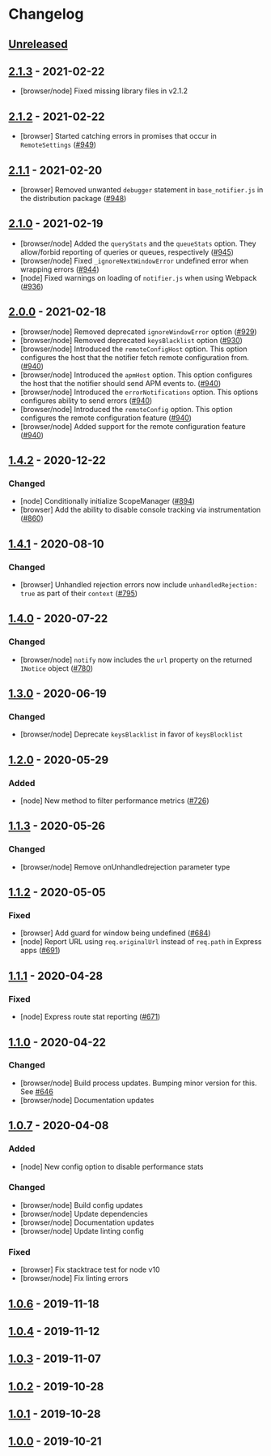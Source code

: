 # Changelog

## [Unreleased]

## [2.1.3] - 2021-02-22

- [browser/node] Fixed missing library files in v2.1.2

## [2.1.2] - 2021-02-22

- [browser] Started catching errors in promises that occur in `RemoteSettings`
  ([#949](https://github.com/airbrake/airbrake-js/pull/949))

## [2.1.1] - 2021-02-20

- [browser] Removed unwanted `debugger` statement in `base_notifier.js` in the
  distribution package
  ([#948](https://github.com/airbrake/airbrake-js/pull/948))

## [2.1.0] - 2021-02-19

- [browser/node] Added the `queryStats` and the `queueStats` option. They
  allow/forbid reporting of queries or queues, respectively
  ([#945](https://github.com/airbrake/airbrake-js/pull/945))
- [browser/node] Fixed `_ignoreNextWindowError` undefined error when wrapping
  errors ([#944](https://github.com/airbrake/airbrake-js/pull/944))
- [node] Fixed warnings on loading of `notifier.js` when using Webpack
  ([#936](https://github.com/airbrake/airbrake-js/pull/936))

## [2.0.0] - 2021-02-18

- [browser/node] Removed deprecated `ignoreWindowError` option
  ([#929](https://github.com/airbrake/airbrake-js/pull/929))
- [browser/node] Removed deprecated `keysBlacklist` option
  ([#930](https://github.com/airbrake/airbrake-js/pull/930))
- [browser/node] Introduced the `remoteConfigHost` option. This option
  configures the host that the notifier fetch remote configuration from.
  ([#940](https://github.com/airbrake/airbrake-js/pull/940))
- [browser/node] Introduced the `apmHost` option. This option configures the
  host that the notifier should send APM events to.
  ([#940](https://github.com/airbrake/airbrake-js/pull/940))
- [browser/node] Introduced the `errorNotifications` option. This options
  configures ability to send errors
  ([#940](https://github.com/airbrake/airbrake-js/pull/940))
- [browser/node] Introduced the `remoteConfig` option. This option configures
  the remote configuration feature
  ([#940](https://github.com/airbrake/airbrake-js/pull/940))
- [browser/node] Added support for the remote configuration feature
  ([#940](https://github.com/airbrake/airbrake-js/pull/940))

## [1.4.2] - 2020-12-22
### Changed
- [node] Conditionally initialize ScopeManager
         ([#894](https://github.com/airbrake/airbrake-js/pull/894))
- [browser] Add the ability to disable console tracking via instrumentation
            ([#860](https://github.com/airbrake/airbrake-js/pull/860))

## [1.4.1] - 2020-08-10
### Changed
- [browser] Unhandled rejection errors now include `unhandledRejection: true`
            as part of their `context`
            ([#795](https://github.com/airbrake/airbrake-js/pull/795))

## [1.4.0] - 2020-07-22
### Changed
- [browser/node] `notify` now includes the `url` property on the returned
                 `INotice` object
                 ([#780](https://github.com/airbrake/airbrake-js/pull/780))

## [1.3.0] - 2020-06-19
### Changed
- [browser/node] Deprecate `keysBlacklist` in favor of `keysBlocklist`

## [1.2.0] - 2020-05-29
### Added
- [node] New method to filter performance metrics
         ([#726](https://github.com/airbrake/airbrake-js/pull/726))

## [1.1.3] - 2020-05-26
### Changed
- [browser/node] Remove onUnhandledrejection parameter type

## [1.1.2] - 2020-05-05
### Fixed
- [browser] Add guard for window being undefined
            ([#684](https://github.com/airbrake/airbrake-js/pull/684))
- [node] Report URL using `req.originalUrl` instead of `req.path` in Express
         apps ([#691](https://github.com/airbrake/airbrake-js/pull/691))

## [1.1.1] - 2020-04-28
### Fixed
- [node] Express route stat reporting
         ([#671](https://github.com/airbrake/airbrake-js/pull/671))

## [1.1.0] - 2020-04-22
### Changed
- [browser/node] Build process updates. Bumping minor version for this. See
                 [#646](https://github.com/airbrake/airbrake-js/pull/646)
- [browser/node] Documentation updates

## [1.0.7] - 2020-04-08
### Added
- [node] New config option to disable performance stats

### Changed
- [browser/node] Build config updates
- [browser/node] Update dependencies
- [browser/node] Documentation updates
- [browser/node] Update linting config

### Fixed
- [browser] Fix stacktrace test for node v10
- [browser/node] Fix linting errors

## [1.0.6] - 2019-11-18

## [1.0.4] - 2019-11-12

## [1.0.3] - 2019-11-07

## [1.0.2] - 2019-10-28

## [1.0.1] - 2019-10-28

## [1.0.0] - 2019-10-21

[Unreleased]: https://github.com/airbrake/airbrake-js/compare/v2.1.3...master
[2.1.3]: https://github.com/airbrake/airbrake-js/releases/tag/v2.1.3
[2.1.2]: https://github.com/airbrake/airbrake-js/releases/tag/v2.1.2
[2.1.1]: https://github.com/airbrake/airbrake-js/releases/tag/v2.1.1
[2.1.0]: https://github.com/airbrake/airbrake-js/releases/tag/v2.1.0
[2.0.0]: https://github.com/airbrake/airbrake-js/releases/tag/v2.0.0
[1.4.2]: https://github.com/airbrake/airbrake-js/releases/tag/v1.4.2
[1.4.1]: https://github.com/airbrake/airbrake-js/releases/tag/v1.4.1
[1.4.0]: https://github.com/airbrake/airbrake-js/releases/tag/v1.4.0
[1.3.0]: https://github.com/airbrake/airbrake-js/releases/tag/v1.3.0
[1.2.0]: https://github.com/airbrake/airbrake-js/releases/tag/v1.2.0
[1.1.3]: https://github.com/airbrake/airbrake-js/releases/tag/v1.1.3
[1.1.2]: https://github.com/airbrake/airbrake-js/releases/tag/v1.1.2
[1.1.1]: https://github.com/airbrake/airbrake-js/releases/tag/v1.1.1
[1.1.0]: https://github.com/airbrake/airbrake-js/releases/tag/v1.1.0
[1.0.7]: https://github.com/airbrake/airbrake-js/releases/tag/v1.0.7
[1.0.6]: https://github.com/airbrake/airbrake-js/releases/tag/v1.0.6
[1.0.4]: https://github.com/airbrake/airbrake-js/releases/tag/v1.0.4
[1.0.3]: https://github.com/airbrake/airbrake-js/releases/tag/v1.0.3
[1.0.2]: https://github.com/airbrake/airbrake-js/releases/tag/v1.0.2
[1.0.1]: https://github.com/airbrake/airbrake-js/releases/tag/v1.0.1
[1.0.0]: https://github.com/airbrake/airbrake-js/releases/tag/v1.0.0
